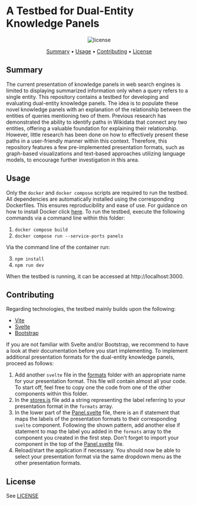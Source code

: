# A Testbed for Dual-Entity Knowledge Panels

<p align="center">
    <img src="https://img.shields.io/badge/license-GPLv3-green.svg" alt="license">
    <br>
</p>

<p align="center">
    <a href="#summary">Summary</a>
    •
    <a href="#usage">Usage</a>
    •
    <a href="#contributing">Contributing</a>
    •
    <a href="#license">License</a>
</p>

## Summary

The current presentation of knowledge panels in web search engines is limited to displaying summarized information only when a query refers to a single entity. This repository contains a testbed for developing and evaluating dual-entity knowledge panels. The idea is to populate these novel knowledge panels with an explanation of the relationship between the entities of queries mentioning two of them. Previous research has demonstrated the ability to identify paths in Wikidata that connect any two entities, offering a valuable foundation for explaining their relationship. However, little research has been done on how to effectively present these paths in a user-friendly manner within this context. Therefore, this repository features a few pre-implemented presentation formats, such as graph-based visualizations and text-based approaches utilizing language models, to encourage further investigation in this area.

## Usage

Only the `docker` and `docker compose` scripts are required to run the testbed. All dependencies are automatically installed using the corresponding Dockerfiles. This ensures reproducibility and ease of use. For guidance on how to install Docker click [here](https://docs.docker.com/get-docker/). To run the testbed, execute the following commands via a command line within this folder:

1. `docker compose build`
2. `docker compose run --service-ports panels`

Via the command line of the container run:

3. `npm install`
4. `npm run dev`

When the testbed is running, it can be accessed at http://localhost:3000.

## Contributing

Regarding technologies, the testbed mainly builds upon the following:
- [Vite](https://vitejs.dev/)
- [Svelte](https://svelte.dev/)
- [Bootstrap](https://getbootstrap.com/)

If you are not familiar with Svelte and/or Bootstrap, we recommend to have a look at their documentation before you start implementing. To implement additional presentation formats for the dual-entity knowledge panels, proceed as follows:

1. Add another `svelte` file in the [formats](./src/lib/formats) folder with an appropriate name for your presentation format. This file will contain almost all your code. To start off, feel free to copy one the code from one of the other components within this folder.
2. In the [stores.js](./src/stores.js) file add a string representing the label referring to your presentation format in the `formats` array.
3. In the lower part of the [Panel.svelte](./src/lib/Panel.svelte) file, there is an if statement that maps the labels of the presentation formats to their corresponding `svelte` component. Following the shown pattern, add another else if statement to map the label you added in the `formats` array to the component you created in the first step. Don't forget to import your component in the top of the [Panel.svelte](./src/lib/Panel.svelte) file.
4. Reload/start the application if necessary. You should now be able to select your presentation format via the same dropdown menu as the other presentation formats.

## License

See [LICENSE](./LICENSE)
